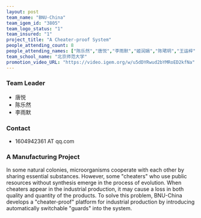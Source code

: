 ```yaml
---
layout: post
team_name: "BNU-China"
team_igem_id: "3805"
team_logo_status: "1"
team_insured: "1"
project_title: "A Cheater-proof System"
people_attending_count: 8
people_attending_names: ["陈乐然","唐悦","李雨默","姬润娟","陈珺玥","王运梓","张瀚霖","古秋辰"]
team_school_name: "北京师范大学"
promotion_video_URL: "https://video.igem.org/w/u5dDYRwud2bYMRoED2kfNa"
---
```



### Team Leader
* 唐悦
* 陈乐然
* 李雨默

### Contact
* 1604942361 AT qq.com

### A Manufacturing Project

In some natural colonies, microorganisms cooperate with each other by sharing essential substances. However, some "cheaters" who use public resources without synthesis emerge in the process of evolution. When cheaters appear in the industrial production, it may cause a loss in both quality and quantity of the products. To solve this problem, BNU-China develops a "cheater-proof" platform for industrial production by introducing automatically switchable "guards" into the system.

